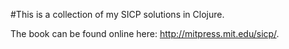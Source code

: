 #This is a collection of my SICP solutions in Clojure.

The book can be found online here:
http://mitpress.mit.edu/sicp/.
